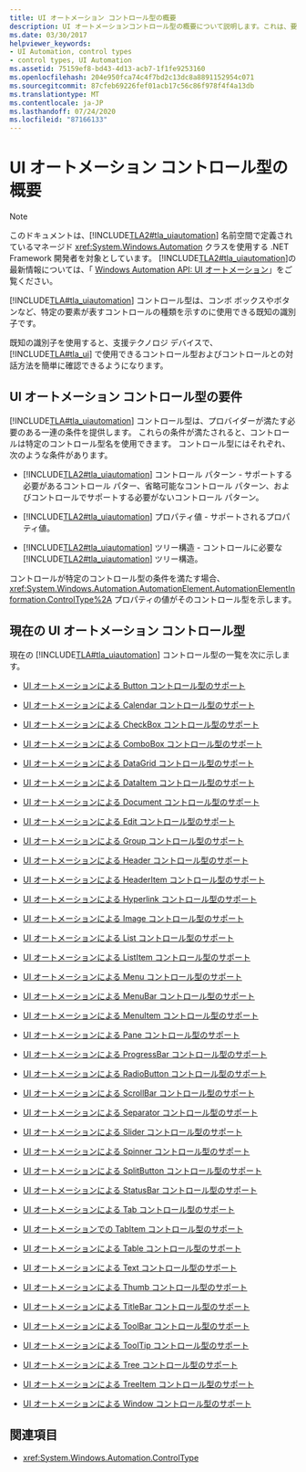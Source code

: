 ```yaml
---
title: UI オートメーション コントロール型の概要
description: UI オートメーションコントロール型の概要について説明します。これは、要素が表すコントロールの種類を示すために使用できる既知の識別子です。
ms.date: 03/30/2017
helpviewer_keywords:
- UI Automation, control types
- control types, UI Automation
ms.assetid: 75159ef8-bd43-4d13-acb7-1f1fe9253160
ms.openlocfilehash: 204e950fca74c4f7bd2c13dc8a8891152954c071
ms.sourcegitcommit: 87cfeb69226fef01acb17c56c86f978f4f4a13db
ms.translationtype: MT
ms.contentlocale: ja-JP
ms.lasthandoff: 07/24/2020
ms.locfileid: "87166133"
---
```

# <a name="ui-automation-control-types-overview"></a>UI オートメーション コントロール型の概要
> [!NOTE]
> このドキュメントは、[!INCLUDE[TLA2#tla_uiautomation](../../../includes/tla2sharptla-uiautomation-md.md)] 名前空間で定義されているマネージド <xref:System.Windows.Automation> クラスを使用する .NET Framework 開発者を対象としています。 [!INCLUDE[TLA2#tla_uiautomation](../../../includes/tla2sharptla-uiautomation-md.md)]の最新情報については、「 [Windows Automation API: UI オートメーション](/windows/win32/winauto/entry-uiauto-win32)」をご覧ください。  
  
 [!INCLUDE[TLA#tla_uiautomation](../../../includes/tlasharptla-uiautomation-md.md)] コントロール型は、コンボ ボックスやボタンなど、特定の要素が表すコントロールの種類を示すのに使用できる既知の識別子です。  
  
 既知の識別子を使用すると、支援テクノロジ デバイスで、 [!INCLUDE[TLA#tla_ui](../../../includes/tlasharptla-ui-md.md)] で使用できるコントロール型およびコントロールとの対話方法を簡単に確認できるようになります。  
  
<a name="UI_Automation_Control_Type_Requisites"></a>
## <a name="ui-automation-control-type-requisites"></a>UI オートメーション コントロール型の要件  
 [!INCLUDE[TLA#tla_uiautomation](../../../includes/tlasharptla-uiautomation-md.md)] コントロール型は、プロバイダーが満たす必要のある一連の条件を提供します。 これらの条件が満たされると、コントロールは特定のコントロール型名を使用できます。 コントロール型にはそれぞれ、次のような条件があります。  
  
- [!INCLUDE[TLA2#tla_uiautomation](../../../includes/tla2sharptla-uiautomation-md.md)] コントロール パターン - サポートする必要があるコントロール パター、省略可能なコントロール パターン、およびコントロールでサポートする必要がないコントロール パターン。  
  
- [!INCLUDE[TLA2#tla_uiautomation](../../../includes/tla2sharptla-uiautomation-md.md)] プロパティ値 - サポートされるプロパティ値。  
  
- [!INCLUDE[TLA2#tla_uiautomation](../../../includes/tla2sharptla-uiautomation-md.md)] ツリー構造 - コントロールに必要な [!INCLUDE[TLA2#tla_uiautomation](../../../includes/tla2sharptla-uiautomation-md.md)] ツリー構造。  
  
 コントロールが特定のコントロール型の条件を満たす場合、 <xref:System.Windows.Automation.AutomationElement.AutomationElementInformation.ControlType%2A> プロパティの値がそのコントロール型を示します。  
  
<a name="Current_UI_Automation_Control_Types"></a>
## <a name="current-ui-automation-control-types"></a>現在の UI オートメーション コントロール型  
 現在の [!INCLUDE[TLA#tla_uiautomation](../../../includes/tlasharptla-uiautomation-md.md)] コントロール型の一覧を次に示します。  
  
- [UI オートメーションによる Button コントロール型のサポート](ui-automation-support-for-the-button-control-type.md)  
  
- [UI オートメーションによる Calendar コントロール型のサポート](ui-automation-support-for-the-calendar-control-type.md)  
  
- [UI オートメーションによる CheckBox コントロール型のサポート](ui-automation-support-for-the-checkbox-control-type.md)  
  
- [UI オートメーションによる ComboBox コントロール型のサポート](ui-automation-support-for-the-combobox-control-type.md)  
  
- [UI オートメーションによる DataGrid コントロール型のサポート](ui-automation-support-for-the-datagrid-control-type.md)  
  
- [UI オートメーションによる DataItem コントロール型のサポート](ui-automation-support-for-the-dataitem-control-type.md)  
  
- [UI オートメーションによる Document コントロール型のサポート](ui-automation-support-for-the-document-control-type.md)  
  
- [UI オートメーションによる Edit コントロール型のサポート](ui-automation-support-for-the-edit-control-type.md)  
  
- [UI オートメーションによる Group コントロール型のサポート](ui-automation-support-for-the-group-control-type.md)  
  
- [UI オートメーションによる Header コントロール型のサポート](ui-automation-support-for-the-header-control-type.md)  
  
- [UI オートメーションによる HeaderItem コントロール型のサポート](ui-automation-support-for-the-headeritem-control-type.md)  
  
- [UI オートメーションによる Hyperlink コントロール型のサポート](ui-automation-support-for-the-hyperlink-control-type.md)  
  
- [UI オートメーションによる Image コントロール型のサポート](ui-automation-support-for-the-image-control-type.md)  
  
- [UI オートメーションによる List コントロール型のサポート](ui-automation-support-for-the-list-control-type.md)  
  
- [UI オートメーションによる ListItem コントロール型のサポート](ui-automation-support-for-the-listitem-control-type.md)  
  
- [UI オートメーションによる Menu コントロール型のサポート](ui-automation-support-for-the-menu-control-type.md)  
  
- [UI オートメーションによる MenuBar コントロール型のサポート](ui-automation-support-for-the-menubar-control-type.md)  
  
- [UI オートメーションによる MenuItem コントロール型のサポート](ui-automation-support-for-the-menuitem-control-type.md)  
  
- [UI オートメーションによる Pane コントロール型のサポート](ui-automation-support-for-the-pane-control-type.md)  
  
- [UI オートメーションによる ProgressBar コントロール型のサポート](ui-automation-support-for-the-progressbar-control-type.md)  
  
- [UI オートメーションによる RadioButton コントロール型のサポート](ui-automation-support-for-the-radiobutton-control-type.md)  
  
- [UI オートメーションによる ScrollBar コントロール型のサポート](ui-automation-support-for-the-scrollbar-control-type.md)  
  
- [UI オートメーションによる Separator コントロール型のサポート](ui-automation-support-for-the-separator-control-type.md)  
  
- [UI オートメーションによる Slider コントロール型のサポート](ui-automation-support-for-the-slider-control-type.md)  
  
- [UI オートメーションによる Spinner コントロール型のサポート](ui-automation-support-for-the-spinner-control-type.md)  
  
- [UI オートメーションによる SplitButton コントロール型のサポート](ui-automation-support-for-the-splitbutton-control-type.md)  
  
- [UI オートメーションによる StatusBar コントロール型のサポート](ui-automation-support-for-the-statusbar-control-type.md)  
  
- [UI オートメーションによる Tab コントロール型のサポート](ui-automation-support-for-the-tab-control-type.md)  
  
- [UI オートメーションでの TabItem コントロール型のサポート](ui-automation-support-for-the-tabitem-control-type.md)  
  
- [UI オートメーションによる Table コントロール型のサポート](ui-automation-support-for-the-table-control-type.md)  
  
- [UI オートメーションによる Text コントロール型のサポート](ui-automation-support-for-the-text-control-type.md)  
  
- [UI オートメーションによる Thumb コントロール型のサポート](ui-automation-support-for-the-thumb-control-type.md)  
  
- [UI オートメーションによる TitleBar コントロール型のサポート](ui-automation-support-for-the-titlebar-control-type.md)  
  
- [UI オートメーションによる ToolBar コントロール型のサポート](ui-automation-support-for-the-toolbar-control-type.md)  
  
- [UI オートメーションによる ToolTip コントロール型のサポート](ui-automation-support-for-the-tooltip-control-type.md)  
  
- [UI オートメーションによる Tree コントロール型のサポート](ui-automation-support-for-the-tree-control-type.md)  
  
- [UI オートメーションによる TreeItem コントロール型のサポート](ui-automation-support-for-the-treeitem-control-type.md)  
  
- [UI オートメーションによる Window コントロール型のサポート](ui-automation-support-for-the-window-control-type.md)  
  
## <a name="see-also"></a>関連項目

- <xref:System.Windows.Automation.ControlType>
